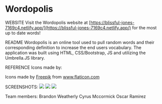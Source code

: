 # Wordopolis

WEBSITE
Visit the Wordopolis website at [https://blissful-jones-7169c4.netlify.app/](https://blissful-jones-7169c4.netlify.app/) for the most up to date words!

README
Wordopolis is an online tool used to pull random words and their corresponding definition to increase the end users vocabulary. 
The application was built using HTML, CSS/Bootstrap, JS and utilizing the Umbrella.JS library. 

REFERENCE
Icons made by: <div>Icons made by <a href="https://www.freepik.com" title="Freepik">Freepik</a> from <a href="https://www.flaticon.com/" title="Flaticon">www.flaticon.com</a></div>

SCREENSHOTS: 
![](Images/LandingPage.png)
![](Images/MainAppPage.png)
![](Images/AppInWorks.png)


Team members: 
Brandon Weatherly
Cyrus Mccormick
Oscar Ramirez
